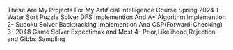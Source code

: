 These Are My Projects For My Artificial Intelligence Course Spring 2024 
1- Water Sort Puzzle Solver DFS Implemention And A* Algorithm Implemention
2- Sudoku Solver Backtracking Implemention And CSP(Forward-Checking)
3- 2048 Game Solver Expectimax and Mcst
4- Prior,Likelihood,Rejection and Gibbs Sampling

